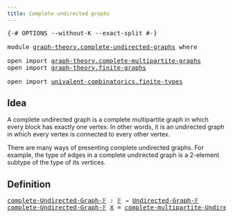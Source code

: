 ```yaml
---
title: Complete undirected graphs
---
```


<pre class="Agda"><a id="52" class="Symbol">{-#</a> <a id="56" class="Keyword">OPTIONS</a> <a id="64" class="Pragma">--without-K</a> <a id="76" class="Pragma">--exact-split</a> <a id="90" class="Symbol">#-}</a>

<a id="95" class="Keyword">module</a> <a id="102" href="graph-theory.complete-undirected-graphs.html" class="Module">graph-theory.complete-undirected-graphs</a> <a id="142" class="Keyword">where</a>

<a id="149" class="Keyword">open</a> <a id="154" class="Keyword">import</a> <a id="161" href="graph-theory.complete-multipartite-graphs.html" class="Module">graph-theory.complete-multipartite-graphs</a>
<a id="203" class="Keyword">open</a> <a id="208" class="Keyword">import</a> <a id="215" href="graph-theory.finite-graphs.html" class="Module">graph-theory.finite-graphs</a>

<a id="243" class="Keyword">open</a> <a id="248" class="Keyword">import</a> <a id="255" href="univalent-combinatorics.finite-types.html" class="Module">univalent-combinatorics.finite-types</a>
</pre>
## Idea

A complete undirected graph is a complete multipartite graph in which every block has exactly one vertex. In other words, it is an undirected graph in which every vertex is connected to every other vertex.

There are many ways of presenting complete undirected graphs. For example, the type of edges in a complete undirected graph is a 2-element subtype of the type of its vertices.

## Definition

<pre class="Agda"><a id="complete-Undirected-Graph-𝔽"></a><a id="713" href="graph-theory.complete-undirected-graphs.html#713" class="Function">complete-Undirected-Graph-𝔽</a> <a id="741" class="Symbol">:</a> <a id="743" href="univalent-combinatorics.finite-types.html#4743" class="Function">𝔽</a> <a id="745" class="Symbol">→</a> <a id="747" href="graph-theory.finite-graphs.html#1298" class="Function">Undirected-Graph-𝔽</a>
<a id="766" href="graph-theory.complete-undirected-graphs.html#713" class="Function">complete-Undirected-Graph-𝔽</a> <a id="794" href="graph-theory.complete-undirected-graphs.html#794" class="Bound">X</a> <a id="796" class="Symbol">=</a> <a id="798" href="graph-theory.complete-multipartite-graphs.html#826" class="Function">complete-multipartite-Undirected-Graph-𝔽</a> <a id="839" href="graph-theory.complete-undirected-graphs.html#794" class="Bound">X</a> <a id="841" class="Symbol">(λ</a> <a id="844" href="graph-theory.complete-undirected-graphs.html#844" class="Bound">x</a> <a id="846" class="Symbol">→</a> <a id="848" href="univalent-combinatorics.finite-types.html#8782" class="Function">unit-𝔽</a><a id="854" class="Symbol">)</a>
</pre>